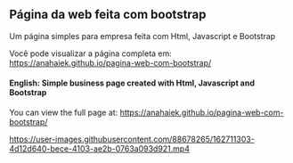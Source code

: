 ## Página da web feita com bootstrap 

Um página simples para empresa feita com Html, Javascript e Bootstrap

Você pode visualizar a página completa em: https://anahaiek.github.io/pagina-web-com-bootstrap/

#### English: Simple business page created with Html, Javascript and Bootstrap

You can view the full page at: https://anahaiek.github.io/pagina-web-com-bootstrap/


https://user-images.githubusercontent.com/88678265/162711303-4d12d640-bece-4103-ae2b-0763a093d921.mp4

